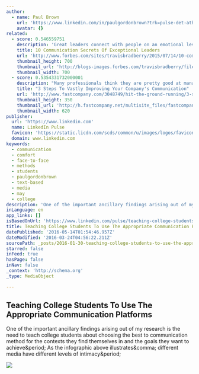 ```yaml
---
author:
  - name: Paul Brown
    url: 'https://www.linkedin.com/in/paulgordonbrown?trk=pulse-det-athr_prof-art_hdr'
    avatar: {}
related:
  - score: 0.546559751
    description: 'Great leaders connect with people on an emotional level every time they speak. Their words inspire others to achieve more than they ever thought possible. Great communicators are intentional about it, and there are 10 secrets they rely on to deliver a powerful message. Put these secrets to work in your [...]'
    title: 10 Communication Secrets Of Exceptional Leaders
    url: 'http://www.forbes.com/sites/travisbradberry/2015/07/14/10-communication-secrets-of-exceptional-leaders/'
    thumbnail_height: 700
    thumbnail_url: 'http://blogs-images.forbes.com/travisbradberry/files/2015/07/Travis-Bradberry-3.jpg'
    thumbnail_width: 700
  - score: 0.5354331732000001
    description: "Many professionals think they are pretty good at managing their internal communications. Maybe you have a system of color-coded, prioritized folders in your email inbox, of which you're particularly proud. Or you're that senior leader who makes a point to get coffee with your direct reports individually once a month, so you're confident that everyone on your team is in the loop."
    title: "3 Steps To Vastly Improving Your Company's Communication"
    url: 'http://www.fastcompany.com/3048749/hit-the-ground-running/3-steps-to-vastly-improving-your-companys-communication'
    thumbnail_height: 350
    thumbnail_url: 'http://h.fastcompany.net/multisite_files/fastcompany/imagecache/620x350/poster/2015/07/3048749-poster-p-1-3-steps-to-vastly-improving-your-companys-communication_0.jpg'
    thumbnail_width: 620
publisher:
  url: 'https://www.linkedin.com'
  name: LinkedIn Pulse
  favicon: 'https://static.licdn.com/scds/common/u/images/logos/favicons/v1/favicon.ico'
  domain: www.linkedin.com
keywords:
  - communication
  - comfort
  - face-to-face
  - methods
  - students
  - paulgordonbrown
  - text-based
  - media
  - may
  - college
description: 'One of the important ancillary findings arising out of my research is the need to teach college students about choosing the best to communication method for the contexts they find themselves in and the goals they want to achieve. As the infographic above illustrates, different media have different levels of intimacy.'
inLanguage: en
app_links: []
isBasedOnUrl: 'https://www.linkedin.com/pulse/teaching-college-students-use-appropriate-platforms-paul-brown?trk=v-feed'
title: Teaching College Students To Use The Appropriate Communication Platforms
datePublished: '2016-05-14T01:54:46.957Z'
dateModified: '2016-03-24T04:56:22.211Z'
sourcePath: _posts/2016-01-30-teaching-college-students-to-use-the-appropriate-communicati.md
starred: false
inFeed: true
hasPage: false
inNav: false
_context: 'http://schema.org'
_type: MediaObject

---
```

<article style=""><h1>Teaching College Students To Use The Appropriate Communication Platforms</h1><p>One of the important ancillary findings arising out of my research is the need to teach college students about choosing the best to communication method for the contexts they find themselves in and the goals they want to achieve&amp;period; As the infographic above illustrates&amp;comma; different media have different levels of intimacy&amp;period;</p><img src="https://media.licdn.com/mpr/mpr/AAEAAQAAAAAAAAPhAAAAJGIwMTg3ZTZhLWQ3ZmMtNDk4Mi05MjlmLTFmM2E3ZGZhMGI5Yw.png" /></article>